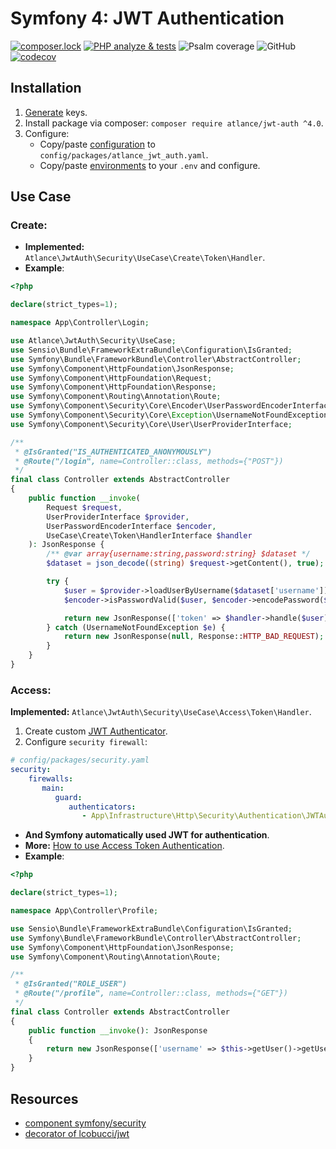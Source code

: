 Symfony 4: JWT Authentication
==============
[![composer.lock](http://poser.pugx.org/phpunit/phpunit/composerlock)](https://packagist.org/packages/phpunit/phpunit)
[![PHP analyze & tests](https://github.com/atlance/jwt-auth/actions/workflows/php-analyze.yml/badge.svg)](https://github.com/atlance/jwt-auth/actions/workflows/php-analyze.yml)
![Psalm coverage](https://shepherd.dev/github/atlance/jwt-auth/coverage.svg)
![GitHub](https://img.shields.io/badge/PHPStan-level%208-brightgreen.svg?style=flat)
[![codecov](https://codecov.io/gh/atlance/jwt-auth/graph/badge.svg?token=EV9EVMTRTL)](https://codecov.io/gh/atlance/jwt-auth)

## Installation

1. <a href="/docs/generate_keys.md" target="_blank">Generate</a> keys.
2. Install package via composer: `composer require atlance/jwt-auth ^4.0`.
3. Configure:
   - Copy/paste <a href="/src/Resources/config/atlance_jwt_auth.yaml" target="_blank">configuration</a> to 
     `config/packages/atlance_jwt_auth.yaml`.
   - Copy/paste <a href="/.env.dist" target="_blank">environments</a> to your `.env` and configure.

## Use Case

### Create:
- **Implemented:** `Atlance\JwtAuth\Security\UseCase\Create\Token\Handler`.
- **Example**:
```php
<?php

declare(strict_types=1);

namespace App\Controller\Login;

use Atlance\JwtAuth\Security\UseCase;
use Sensio\Bundle\FrameworkExtraBundle\Configuration\IsGranted;
use Symfony\Bundle\FrameworkBundle\Controller\AbstractController;
use Symfony\Component\HttpFoundation\JsonResponse;
use Symfony\Component\HttpFoundation\Request;
use Symfony\Component\HttpFoundation\Response;
use Symfony\Component\Routing\Annotation\Route;
use Symfony\Component\Security\Core\Encoder\UserPasswordEncoderInterface;
use Symfony\Component\Security\Core\Exception\UsernameNotFoundException;
use Symfony\Component\Security\Core\User\UserProviderInterface;

/**
 * @IsGranted("IS_AUTHENTICATED_ANONYMOUSLY")
 * @Route("/login", name=Controller::class, methods={"POST"})
 */
final class Controller extends AbstractController
{
    public function __invoke(
        Request $request,
        UserProviderInterface $provider,
        UserPasswordEncoderInterface $encoder,
        UseCase\Create\Token\HandlerInterface $handler
    ): JsonResponse {
        /** @var array{username:string,password:string} $dataset */
        $dataset = json_decode((string) $request->getContent(), true);

        try {
            $user = $provider->loadUserByUsername($dataset['username']);
            $encoder->isPasswordValid($user, $encoder->encodePassword($user, $dataset['password']));

            return new JsonResponse(['token' => $handler->handle($user)]);
        } catch (UsernameNotFoundException $e) {
            return new JsonResponse(null, Response::HTTP_BAD_REQUEST);
        }
    }
}
```

### Access:
**Implemented:** `Atlance\JwtAuth\Security\UseCase\Access\Token\Handler`.

1) Create custom [JWT Authenticator](./tests/Kernel/Infrastructure/Http/Security/Authentication/JWTAuthenticator.php).
2) Configure `security firewall`:
```yaml
# config/packages/security.yaml
security:
    firewalls:
       main:
          guard:
             authenticators:
                - App\Infrastructure\Http\Security\Authentication\JWTAuthenticator
```
- **And Symfony automatically used JWT for authentication**.
- **More:** <a href="https://symfony.com/doc/4.4/security/guard_authentication.html" target="_blank">How to use 
  Access Token Authentication</a>.
- **Example**:
```php
<?php

declare(strict_types=1);

namespace App\Controller\Profile;

use Sensio\Bundle\FrameworkExtraBundle\Configuration\IsGranted;
use Symfony\Bundle\FrameworkBundle\Controller\AbstractController;
use Symfony\Component\HttpFoundation\JsonResponse;
use Symfony\Component\Routing\Annotation\Route;

/**
 * @IsGranted("ROLE_USER")
 * @Route("/profile", name=Controller::class, methods={"GET"})
 */
final class Controller extends AbstractController
{
    public function __invoke(): JsonResponse
    {
        return new JsonResponse(['username' => $this->getUser()->getUsername()]);
    }
}
```

Resources
---------
* [component symfony/security](https://github.com/symfony/security-bundle/tree/4.4)
* [decorator of lcobucci/jwt](https://github.com/atlance/jwt-core/1.0.0)
